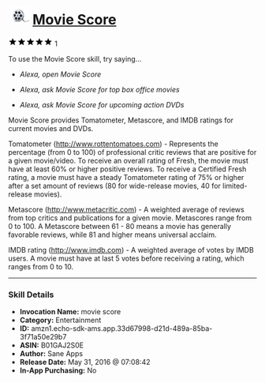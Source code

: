 # &nbsp;<img src="skill_icon" alt="Movie Score icon" width="36"> [Movie Score](http://alexa.amazon.com/#skills/amzn1.echo-sdk-ams.app.33d67998-d21d-489a-85ba-3f71a50e29b7)
![5 stars](../../images/ic_star_black_18dp_1x.png)![5 stars](../../images/ic_star_black_18dp_1x.png)![5 stars](../../images/ic_star_black_18dp_1x.png)![5 stars](../../images/ic_star_black_18dp_1x.png)![5 stars](../../images/ic_star_black_18dp_1x.png) 1

To use the Movie Score skill, try saying...

* *Alexa, open Movie Score*

* *Alexa, ask Movie Score for top box office movies*

* *Alexa, ask Movie Score for upcoming action DVDs*

Movie Score provides Tomatometer, Metascore, and IMDB ratings for current movies and DVDs.

Tomatometer (http://www.rottentomatoes.com) - Represents the percentage (from 0 to 100) of professional critic reviews that are positive for a given movie/video.  To receive an overall rating of Fresh, the movie must have at least 60% or higher positive reviews.  To receive a Certified Fresh rating, a movie must have a steady Tomatometer rating of 75% or higher after a set amount of reviews (80 for wide-release movies, 40 for limited-release movies).

Metascore (http://www.metacritic.com) - A weighted average of reviews from top critics and publications for a given movie.  Metascores range from 0 to 100.  A Metascore between 61 - 80 means a movie has generally favorable reviews, while 81 and higher means universal acclaim.

IMDB rating (http://www.imdb.com) - A weighted average of votes by IMDB users.  A movie must have at last 5 votes before receiving a rating, which ranges from 0 to 10.

***

### Skill Details

* **Invocation Name:** movie score
* **Category:** Entertainment
* **ID:** amzn1.echo-sdk-ams.app.33d67998-d21d-489a-85ba-3f71a50e29b7
* **ASIN:** B01GAJ2S0E
* **Author:** Sane Apps
* **Release Date:** May 31, 2016 @ 07:08:42
* **In-App Purchasing:** No

